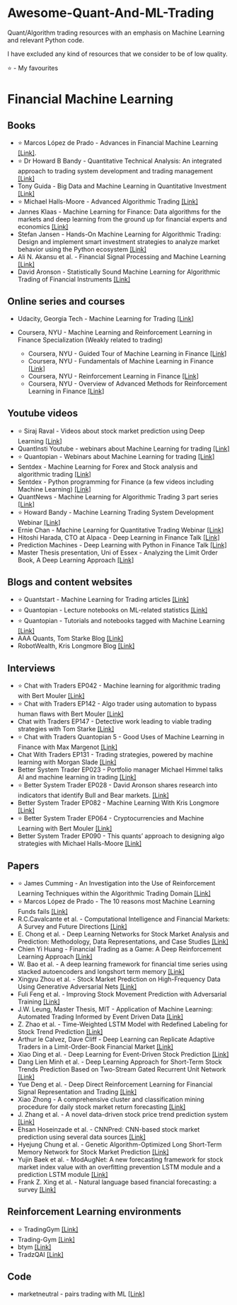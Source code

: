 # Awesome-Quant-And-ML-Trading
Quant/Algorithm trading resources with an emphasis on Machine Learning and relevant Python code. 

I have excluded any kind of resources that we consider to be of low quality.  

:star: - My favourites

# Financial Machine Learning
## Books

* :star: Marcos López de Prado - Advances in Financial Machine Learning [[Link]](https://www.amazon.com/Advances-Financial-Machine-Learning-Marcos-ebook/dp/B079KLDW21/ref=sr_1_1?s=books&ie=UTF8&qid=1541717436&sr=1-1).
* :star: Dr Howard B Bandy - Quantitative Technical Analysis: An integrated approach to trading system development and trading management [[Link]](https://www.amazon.com/Quantitative-Technical-Analysis-integrated-development/dp/0979183855/ref=sr_1_1?s=books&ie=UTF8&qid=1541718134&sr=1-1)
* Tony Guida - Big Data and Machine Learning in Quantitative Investment [[Link]](https://www.amazon.com/Machine-Learning-Quantitative-Investment-Finance/dp/1119522196/ref=sr_1_1?s=books&ie=UTF8&qid=1541717791&sr=1-1)
* :star: Michael Halls-Moore - Advanced Algorithmic Trading [[Link]](https://www.quantstart.com/advanced-algorithmic-trading-ebook)
* Jannes Klaas - Machine Learning for Finance: Data algorithms for the markets and deep learning from the ground up for financial experts and economics [[Link]](https://www.amazon.com/Machine-Learning-Finance-algorithms-financial-ebook/dp/B07BDK6LF9/ref=sr_1_1?s=digital-text&ie=UTF8&qid=1541717605&sr=1-1)
* Stefan Jansen - Hands-On Machine Learning for Algorithmic Trading: Design and implement smart investment strategies to analyze market behavior using the Python ecosystem [[Link]](https://www.amazon.com/Hands-Machine-Learning-Algorithmic-Trading-ebook/dp/B07JLFH7C5/ref=sr_1_1?s=digital-text&ie=UTF8&qid=1541717705&sr=1-1)
* Ali N. Akansu et al. - Financial Signal Processing and Machine Learning [[Link]](https://www.amazon.com/Financial-Signal-Processing-Machine-Learning/dp/1118745671/ref=sr_1_1?s=books&ie=UTF8&qid=1541718070&sr=1-1)
* David Aronson - Statistically Sound Machine Learning for Algorithmic Trading of Financial Instruments [[Link]](https://www.amazon.com/Statistically-Learning-Algorithmic-Financial-Instruments/dp/148950771X/ref=sr_1_3?s=books&ie=UTF8&qid=1541718293&sr=1-3)

## Online series and courses

* Udacity, Georgia Tech - Machine Learning for Trading [[Link]](https://eu.udacity.com/course/machine-learning-for-trading--ud501)

* Coursera, NYU - Machine Learning and Reinforcement Learning in Finance Specialization (Weakly related to trading)
  * Coursera, NYU - Guided Tour of Machine Learning in Finance [[Link]](https://www.coursera.org/learn/guided-tour-machine-learning-finance)
  * Coursera, NYU - Fundamentals of Machine Learning in Finance [[Link]](https://www.coursera.org/learn/fundamentals-machine-learning-in-finance)
  * Coursera, NYU - Reinforcement Learning in Finance [[Link]](https://www.coursera.org/learn/reinforcement-learning-in-finance)
  * Coursera, NYU - Overview of Advanced Methods for Reinforcement Learning in Finance [[Link]](https://www.coursera.org/learn/advanced-methods-reinforcement-learning-finance)

## Youtube videos
* :star: Siraj Raval - Videos about stock market prediction using Deep Learning [[Link]](https://www.youtube.com/channel/UCWN3xxRkmTPmbKwht9FuE5A/search?query=trading)
* QuantInsti Youtube - webinars about Machine Learning for trading [[Link]](https://www.youtube.com/user/quantinsti/search?query=machine+learning)
* :star: Quantopian - Webinars about Machine Learning for trading [[Link]](https://www.youtube.com/channel/UC606MUq45P3zFLa4VGKbxsg/search?query=machine+learning)
* Sentdex - Machine Learning for Forex and Stock analysis and algorithmic trading [[Link]](https://www.youtube.com/watch?v=v_L9jR8P-54&list=PLQVvvaa0QuDe6ZBtkCNWNUbdaBo2vA4RO)
* Sentdex - Python programming for Finance (a few videos including Machine Learning) [[Link]](https://www.youtube.com/watch?v=Z-5wNWgRJpk&index=9&list=PLQVvvaa0QuDcOdF96TBtRtuQksErCEBYZ)
* QuantNews - Machine Learning for Algorithmic Trading 3 part series [[Link]](https://www.youtube.com/playlist?list=PLHJACfjILJ-91qkw5YC83S6COKGscctzz)
* :star: Howard Bandy - Machine Learning Trading System Development Webinar [[Link]](https://www.youtube.com/watch?v=v729evhMpYk&t=1s)
* Ernie Chan - Machine Learning for Quantitative Trading Webinar [[Link]](https://www.youtube.com/watch?v=72aEDjwGMr8&t=1023s)
* Hitoshi Harada, CTO at Alpaca - Deep Learning in Finance Talk [[Link]](https://www.youtube.com/watch?v=FoQKCeDuPiY)
* Prediction Machines - Deep Learning with Python in Finance Talk [[Link]](https://www.youtube.com/watch?v=xvm-M-R2fZY)
* Master Thesis presentation, Uni of Essex - Analyzing the Limit Order Book, A Deep Learning Approach [[Link]](https://www.youtube.com/watch?v=qxSh2VFmRGw)

## Blogs and content websites
* :star: Quantstart - Machine Learning for Trading articles [[Link]](https://www.quantstart.com/articles)
* :star: Quantopian - Lecture notebooks on ML-related statistics [[Link]](https://www.quantopian.com/lectures)
* :star: Quantopian - Tutorials and notebooks tagged with Machine Learning [[Link]](https://www.quantopian.com/posts/tag/machine-learning/newest?attachment=notebooks)
* AAA Quants, Tom Starke Blog [[Link]](http://aaaquants.com/category/blog/)
* RobotWealth, Kris Longmore Blog [[Link]](https://robotwealth.com/blog/)

## Interviews
* :star: Chat with Traders EP042 - Machine learning for algorithmic trading with Bert Mouler [[Link]](https://www.youtube.com/watch?v=i8FNO8r7PaE)
* :star: Chat with Traders EP142 - Algo trader using automation to bypass human flaws with Bert Mouler [[Link]](https://www.youtube.com/watch?v=ofL66mh6Tw0)
* Chat with Traders EP147 - Detective work leading to viable trading strategies with Tom Starke [[Link]](https://www.youtube.com/watch?v=JjXw9Mda7eY)
* :star: Chat with Traders Quantopian 5 - Good Uses of Machine Learning in Finance with Max Margenot [[Link]](https://www.youtube.com/watch?v=Zj5sXWv9SDM)
* Chat With Traders EP131 - Trading strategies, powered by machine learning with Morgan Slade [[Link]](https://www.youtube.com/watch?v=EbWbeYu8zwg)
* Better System Trader EP023 - Portfolio manager Michael Himmel talks AI and machine learning in trading [[Link]](https://www.youtube.com/watch?v=9tZjeyhfG0g)
* :star: Better System Trader EP028 - David Aronson shares research into indicators that identify Bull and Bear markets. [[Link]](https://www.youtube.com/watch?v=Q4rV0Y9NokI)
* Better System Trader EP082 - Machine Learning With Kris Longmore [[Link]](https://www.youtube.com/watch?v=0syNgsd635M)
* :star: Better System Trader EP064 - Cryptocurrencies and Machine Learning with Bert Mouler [[Link]](https://www.youtube.com/watch?v=YgRTd4nLJoU)
* Better System Trader EP090 - This quants’ approach to designing algo strategies with Michael Halls-Moore [[Link]](https://chatwithtraders.com/ep-090-michael-halls-moore/)

## Papers
* :star: James Cumming - An Investigation into the Use of Reinforcement Learning Techniques within the Algorithmic Trading Domain [[Link]](http://www.doc.ic.ac.uk/teaching/distinguished-projects/2015/j.cumming.pdf)
* :star: Marcos López de Prado - The 10 reasons most Machine Learning Funds fails [[Link]](http://www.smallake.kr/wp-content/uploads/2018/07/SSRN-id3104816.pdf)
* R.C.Cavalcante et al. - Computational Intelligence and Financial Markets: A Survey and Future Directions [[Link]](https://www.sciencedirect.com/science/article/pii/S095741741630029X)
* E. Chong et al. - Deep Learning Networks for Stock Market Analysis and Prediction: Methodology, Data Representations, and Case Studies [[Link]](http://dro.dur.ac.uk/21533/1/21533.pdf)
* Chien Yi Huang - Financial Trading as a Game: A Deep Reinforcement Learning Approach [[Link]](https://arxiv.org/pdf/1807.02787.pdf)
* W. Bao et al. - A deep learning framework for financial time series using stacked autoencoders and longshort term memory [[Link]](https://journals.plos.org/plosone/article/file?id=10.1371/journal.pone.0180944&type=printable)
* Xingyu Zhou et al. - Stock Market Prediction on High-Frequency Data Using Generative Adversarial Nets [[Link]](http://downloads.hindawi.com/journals/mpe/2018/4907423.pdf)
* Fuli Feng et al. - Improving Stock Movement Prediction with Adversarial Training [[Link]](https://arxiv.org/pdf/1810.09936.pdf)
* J.W. Leung, Master Thesis, MIT - Application of Machine Learning: Automated Trading Informed by Event Driven Data [[Link]](https://dspace.mit.edu/bitstream/handle/1721.1/105982/965785890-MIT.pdf?sequence=1)
* Z. Zhao et al. - Time-Weighted LSTM Model with Redefined Labeling for Stock Trend Prediction [[Link]](https://ieeexplore.ieee.org/abstract/document/8372087)
* Arthur le Calvez, Dave Cliff - Deep Learning can Replicate Adaptive Traders in a Limit-Order-Book Financial Market [[Link]](https://arxiv.org/abs/1811.02880)
* Xiao Ding et al. - Deep Learning for Event-Driven Stock Prediction [[Link]](http://www.aaai.org/ocs/index.php/IJCAI/IJCAI15/paper/download/11031/10986)
* Dang Lien Minh et al. - Deep Learning Approach for Short-Term Stock Trends Prediction Based on Two-Stream Gated Recurrent Unit Network [[Link]](https://ieeexplore.ieee.org/abstract/document/8456512)
* Yue Deng et al. - Deep Direct Reinforcement Learning for Financial Signal Representation and Trading [[Link]](http://cslt.riit.tsinghua.edu.cn/mediawiki/images/a/aa/07407387.pdf)
* Xiao Zhong - A comprehensive cluster and classification mining procedure for daily stock market return forecasting [[Link]](https://www.sciencedirect.com/science/article/pii/S0925231217310652)
* J. Zhang et al. - A novel data-driven stock price trend prediction system [[Link]](https://www.sciencedirect.com/science/article/pii/S0957417417308485)
* Ehsan Hoseinzade et al. - CNNPred: CNN-based stock market prediction using several data sources [[Link]](https://arxiv.org/pdf/1810.08923.pdf)
* Hyejung Chung et al. - Genetic Algorithm-Optimized Long Short-Term Memory Network for Stock Market Prediction [[Link]](https://www.mdpi.com/2071-1050/10/10/3765/pdf)
* Yujin Baek et al. - ModAugNet: A new forecasting framework for stock market index value with an overfitting prevention LSTM module and a prediction LSTM module [[Link]](https://www.sciencedirect.com/science/article/pii/S0957417418304342)
* Frank Z. Xing et al. - Natural language based financial forecasting: a survey [[Link]](http://sentic.net/natural-language-based-financial-forecasting.pdf)






## Reinforcement Learning environments
* :star: TradingGym [[Link]](https://github.com/Yvictor/TradingGym)
* Trading-Gym [[Link]](https://github.com/thedimlebowski/Trading-Gym)
* btym [[Link]](https://github.com/Kismuz/btgym)
* TradzQAI [[Link]](https://github.com/kkuette/TradzQAI)

## Code
* marketneutral - pairs trading with ML [[Link]](https://github.com/marketneutral/pairs-trading-with-ML)
